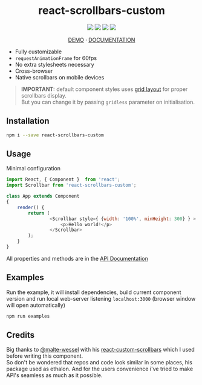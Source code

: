 <h1 align="center">react-scrollbars-custom</h1>
<p align="center">
<a href="https://www.npmjs.com/package/react-scrollbars-custom"><img src="https://img.shields.io/badge/npm-react--scrollbars--custom-brightgreen.svg" /></a>
<a href="https://www.npmjs.com/package/react-scrollbars-custom"><img src="https://img.shields.io/npm/l/react-scrollbars-custom.svg" /></a>
<a href="https://www.npmjs.com/package/react-scrollbars-custom"><img src="https://img.shields.io/npm/v/react-scrollbars-custom.svg" /></a>
<a href="https://www.npmjs.com/package/react-scrollbars-custom"><img src="https://img.shields.io/npm/dt/react-scrollbars-custom.svg" /></a>
<a></a>
</p>
<p align="center">
    <a href="https://xobotyi.github.io/react-scrollbars-custom/">DEMO</a> · <a href="https://github.com/xobotyi/react-scrollbars-custom/tree/master/docs">DOCUMENTATION</a>
</p>

* Fully customizable
* `requestAnimationFrame` for 60fps
* No extra stylesheets necessary
* Cross-browser
* Native scrollbars on mobile devices

>**IMPORTANT:** default component styles uses [grid layout](https://developer.mozilla.org/docs/Web/CSS/CSS_Grid_Layout/Basic_Concepts_of_Grid_Layout) for proper scrollbars display.  
>But you can change it by passing `gridless` parameter on initialisation. 

## Installation
```bash
npm i --save react-scrollbars-custom
```

## Usage
Minimal configuration
```javascript
import React, { Component }  from 'react';
import Scrollbar from 'react-scrollbars-custom';

class App extends Component
{
    render() {
        return (
                <Scrollbar style={ {width: '100%', minHeight: 300} } >
                    <p>Hello world!</p>
                </Scrollbar>
        );
    }
}
```
All properties and methods are in the [API Documentation](https://github.com/xobotyi/react-scrollbars-custom/tree/master/docs/API.md)

## Examples
Run the example, it will install dependencies, build current component version and run local web-server listening `localhost:3000` (browser window will open automatically)
```bash
npm run examples
```

## Credits
Big thanks to [@malte-wessel](https://github.com/malte-wessel) with his [react-custom-scrollbars](https://github.com/malte-wessel/react-custom-scrollbars) which I used before writing this component.  
So don't be wondered that repos and code look similar in some places, his package used as ethalon. And for the users convenience i've tried to make API's seamless as much as it possible.

